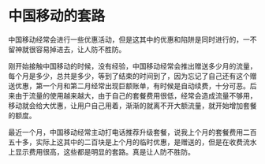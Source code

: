 # 中国移动的套路

中国移动经常会进行一些优惠活动，但是这其中的优惠和陷阱是同时进行的，一不留神就很容易掉进去，让人防不胜防。

刚开始接触中国移动的时候，没有经验，中国移动经常会推出赠送多少月的流量，每个月是多少，总共是多少，等到了结束的时间到了，因为忘记了自己还有这个赠送优惠，第一个月和第二月经常出现巨额账单，有时候是自动续费，十分可恶。后来由于流量的使用越来越大，由于自己的套餐费用很低，经常会造成流量不够用，移动就会给大优惠，让用户自己用着，渐渐的就离不开大额流量，就开始增加套餐的额度。

最近一个月，中国移动经常主动打电话推荐升级套餐，说我上个月的套餐费用二百五十多，实际上这其中的二百块是上个月的临时优惠，是赠送的，但是在收费流水上显示费用很高，这些都是明显的套路。真是让人防不胜防。
